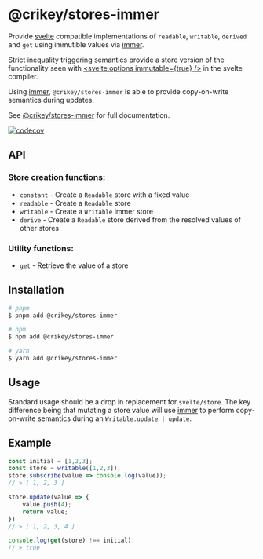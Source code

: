 # @crikey/stores-immer

Provide [svelte](https://svelte.dev/docs#run-time-svelte-store) compatible implementations of `readable`, `writable`, `derived`
and `get` using immutible values via [immer](https://immerjs.github.io/immer/).

Strict inequality triggering semantics provide a store version of the functionality seen with
[<svelte:options immutable={true} />](https://svelte.dev/docs#template-syntax-svelte-options)
in the svelte compiler.

Using [immer](https://immerjs.github.io/immer/), `@crikey/stores-immer` is able to provide copy-on-write semantics 
during updates.

See [@crikey/stores-immer](https://whenderson.github.io/stores-mono/modules/_crikey_stores_immer.html) for full documentation.

[![codecov](https://codecov.io/gh/WHenderson/stores-mono/branch/master/graph/badge.svg?token=RD1EUK6Y04&flag=stores-immer)](https://codecov.io/gh/WHenderson/stores-mono)

## API

### Store creation functions:
* `constant` - Create a `Readable` store with a fixed value
* `readable` - Create a `Readable` store
* `writable` - Create a `Writable` immer store
* `derive`   - Create a `Readable` store derived from the resolved values of other stores

### Utility functions:
* `get` - Retrieve the value of a store

## Installation

```bash
# pnpm
$ pnpm add @crikey/stores-immer

# npm
$ npm add @crikey/stores-immer

# yarn
$ yarn add @crikey/stores-immer
```
## Usage

Standard usage should be a drop in replacement for `svelte/store`. 
The key difference being that mutating a store value will use [immer](https://immerjs.github.io/immer/) to perform 
copy-on-write semantics during an `Writable.update | update`.  

## Example

```ts
const initial = [1,2,3];
const store = writable([1,2,3]);
store.subscribe(value => console.log(value));
// > [ 1, 2, 3 ]

store.update(value => {
    value.push(4);
    return value;
})
// > [ 1, 2, 3, 4 ]

console.log(get(store) !== initial);
// > true
```

